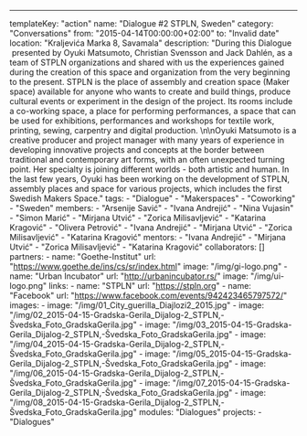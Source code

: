 ---
  templateKey: "action"
  name: "Dialogue #2 STPLN, Sweden"
  category: "Conversations"
  from: "2015-04-14T00:00:00+02:00"
  to: "Invalid date"
  location: "Kraljevića Marka 8, Savamala"
  description: "During this Dialogue  presented by Oyuki Matsumoto, Christian Svensson and Jack Dahlén, as a team of STPLN organizations and shared with us the experiences gained during the creation of this space and organization from the very beginning to the present. STPLN is the place of assembly and creation space (Maker space) available for anyone who wants to create and build things, produce cultural events or experiment in the design of the project. Its rooms include a co-working space, a place for performing performances, a space that can be used for exhibitions, performances and workshops for textile work, printing, sewing, carpentry and digital production. \n\nOyuki Matsumoto is a creative producer and project manager with many years of experience in developing innovative projects and concepts at the border between traditional and contemporary art forms, with an often unexpected turning point. Her specialty is joining different worlds - both artistic and human. In the last few years, Oyuki has been working on the development of STPLN, assembly places and space for various projects, which includes the first Swedish Makers Space."
  tags: 
    - "Dialogue"
    - "Makerspaces"
    - "Coworking"
    - "Sweden"
  members: 
    - "Arsenije Savić"
    - "Ivana Andrejić"
    - "Nina Vujasin"
    - "Simon Marić"
    - "Mirjana Utvić"
    - "Zorica Milisavljević"
    - "Katarina Kragović"
    - "Olivera Petrović"
    - "Ivana Andrejić"
    - "Mirjana Utvić"
    - "Zorica Milisavljević"
    - "Katarina Kragović"
  mentors: 
    - "Ivana Andrejić"
    - "Mirjana Utvić"
    - "Zorica Milisavljević"
    - "Katarina Kragović"
  collaborators: []
  partners: 
    - 
      name: "Goethe-Institut"
      url: "https://www.goethe.de/ins/cs/sr/index.html"
      image: "/img/gi-logo.png"
    - 
      name: "Urban Incubator"
      url: "http://urbanincubator.rs/"
      image: "/img/ui-logo.png"
  links: 
    - 
      name: "STPLN"
      url: "https://stpln.org"
    - 
      name: "Facebook"
      url: "https://www.facebook.com/events/942423465797572/"
  images: 
    - 
      image: "/img/01_City_guerilla_Diajlozi2_2015.jpg"
    - 
      image: "/img/02_2015-04-15-Gradska-Gerila_Dijalog-2_STPLN,-Švedska_Foto_GradskaGerila.jpg"
    - 
      image: "/img/03_2015-04-15-Gradska-Gerila_Dijalog-2_STPLN,-Švedska_Foto_GradskaGerila.jpg"
    - 
      image: "/img/04_2015-04-15-Gradska-Gerila_Dijalog-2_STPLN,-Švedska_Foto_GradskaGerila.jpg"
    - 
      image: "/img/05_2015-04-15-Gradska-Gerila_Dijalog-2_STPLN,-Švedska_Foto_GradskaGerila.jpg"
    - 
      image: "/img/06_2015-04-15-Gradska-Gerila_Dijalog-2_STPLN,-Švedska_Foto_GradskaGerila.jpg"
    - 
      image: "/img/07_2015-04-15-Gradska-Gerila_Dijalog-2_STPLN,-Švedska_Foto_GradskaGerila.jpg"
    - 
      image: "/img/08_2015-04-15-Gradska-Gerila_Dijalog-2_STPLN,-Švedska_Foto_GradskaGerila.jpg"
  modules: "Dialogues"
  projects: 
    - "Dialogues"

